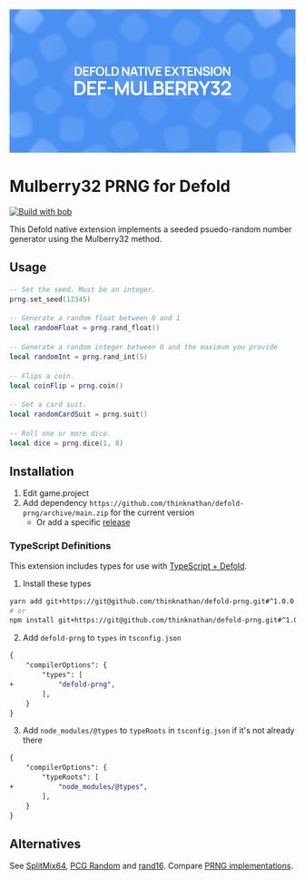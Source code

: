 <img src="_docs/def-mulberry32-x1.png" alt="Def-Mulberry32">

# Mulberry32 PRNG for Defold

[![Build with bob](https://github.com/thinknathan/defold-prng/actions/workflows/bob.yml/badge.svg)](https://github.com/thinknathan/defold-prng/actions/workflows/bob.yml)

This Defold native extension implements a seeded psuedo-random number generator using the Mulberry32 method.

## Usage

```lua
-- Set the seed. Must be an integer.
prng.set_seed(12345)

-- Generate a random float between 0 and 1
local randomFloat = prng.rand_float()

-- Generate a random integer between 0 and the maximum you provide
local randomInt = prng.rand_int(5)

-- Flips a coin.
local coinFlip = prng.coin()

-- Get a card suit.
local randomCardSuit = prng.suit()

-- Roll one or more dice.
local dice = prng.dice(1, 8)
```

## Installation

1. Edit game.project
2. Add dependency `https://github.com/thinknathan/defold-prng/archive/main.zip` for the current version
   - Or add a specific [release](https://github.com/thinknathan/defold-prng/releases)

### TypeScript Definitions

This extension includes types for use with [TypeScript + Defold](https://ts-defold.dev/).

1. Install these types

```bash
yarn add git+https://git@github.com/thinknathan/defold-prng.git#^1.0.0 -D
# or
npm install git+https://git@github.com/thinknathan/defold-prng.git#^1.0.0 --save-dev
```

2. Add `defold-prng` to `types` in `tsconfig.json`

```diff
{
	"compilerOptions": {
		"types": [
+			"defold-prng",
		],
	}
}
```

3. Add `node_modules/@types` to `typeRoots` in `tsconfig.json` if it's not already there

```diff
{
	"compilerOptions": {
		"typeRoots": [
+			"node_modules/@types",
		],
	}
}
```

## Alternatives

See [SplitMix64](https://github.com/indiesoftby/defold-splitmix64), [PCG Random](https://github.com/selimanac/defold-random) and [rand16](https://github.com/wmc7n/rand16). Compare [PRNG implementations](https://github.com/bryc/code/blob/master/jshash/PRNGs.md).

